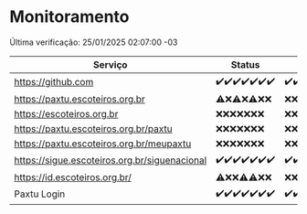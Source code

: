 # Monitoramento

Última verificação: 25/01/2025 02:07:00 -03

|Serviço|Status|Últimas 24h|
|---|---|---|
|https://github.com|<span title="2025-01-18: OK=23">✔️</span><span title="2025-01-19: OK=23">✔️</span><span title="2025-01-20: OK=23">✔️</span><span title="2025-01-21: OK=23">✔️</span><span title="2025-01-22: OK=23">✔️</span><span title="2025-01-23: OK=23">✔️</span><span title="2025-01-24: OK=4">✔️</span>|<span title="24/01/2025 02:08:00 -03 : 200">✔️</span><span title="24/01/2025 03:11:00 -03 : 200">✔️</span><span title="24/01/2025 04:08:00 -03 : 200">✔️</span><span title="24/01/2025 05:11:00 -03 : 200">✔️</span><span title="24/01/2025 06:08:00 -03 : 200">✔️</span><span title="24/01/2025 07:08:00 -03 : 200">✔️</span><span title="24/01/2025 08:07:00 -03 : 200">✔️</span><span title="24/01/2025 09:14:00 -03 : 200">✔️</span><span title="24/01/2025 10:14:00 -03 : 200">✔️</span><span title="24/01/2025 11:07:00 -03 : 200">✔️</span><span title="24/01/2025 12:08:00 -03 : 200">✔️</span><span title="24/01/2025 13:09:00 -03 : 200">✔️</span><span title="24/01/2025 14:07:00 -03 : 200">✔️</span><span title="24/01/2025 15:11:00 -03 : 200">✔️</span><span title="24/01/2025 16:06:00 -03 : 200">✔️</span><span title="24/01/2025 17:08:00 -03 : 200">✔️</span><span title="24/01/2025 18:06:00 -03 : 200">✔️</span><span title="24/01/2025 19:07:00 -03 : 200">✔️</span><span title="24/01/2025 20:07:00 -03 : 200">✔️</span><span title="24/01/2025 21:38:00 -03 : 200">✔️</span><span title="24/01/2025 23:02:00 -03 : 200">✔️</span><span title="25/01/2025 00:08:00 -03 : 200">✔️</span><span title="25/01/2025 01:09:00 -03 : 200">✔️</span><span title="25/01/2025 02:07:00 -03 : 200">✔️</span>|
|https://paxtu.escoteiros.org.br|<span title="2025-01-18: OK=1, Falhas=22">⚠️</span><span title="2025-01-19: Falhas=23">❌</span><span title="2025-01-20: OK=1, Falhas=22">⚠️</span><span title="2025-01-21: Falhas=23">❌</span><span title="2025-01-22: OK=1, Falhas=22">⚠️</span><span title="2025-01-23: Falhas=23">❌</span><span title="2025-01-24: Falhas=4">❌</span>|<span title="24/01/2025 02:08:00 -03 : 403">❌</span><span title="24/01/2025 03:11:00 -03 : 403">❌</span><span title="24/01/2025 04:08:00 -03 : 403">❌</span><span title="24/01/2025 05:11:00 -03 : 403">❌</span><span title="24/01/2025 06:08:00 -03 : 403">❌</span><span title="24/01/2025 07:08:00 -03 : 403">❌</span><span title="24/01/2025 08:07:00 -03 : 403">❌</span><span title="24/01/2025 09:14:00 -03 : 403">❌</span><span title="24/01/2025 10:14:00 -03 : 403">❌</span><span title="24/01/2025 11:07:00 -03 : 403">❌</span><span title="24/01/2025 12:08:00 -03 : 403">❌</span><span title="24/01/2025 13:09:00 -03 : 403">❌</span><span title="24/01/2025 14:07:00 -03 : 403">❌</span><span title="24/01/2025 15:11:00 -03 : 403">❌</span><span title="24/01/2025 16:06:00 -03 : 403">❌</span><span title="24/01/2025 17:08:00 -03 : 403">❌</span><span title="24/01/2025 18:06:00 -03 : 403">❌</span><span title="24/01/2025 19:07:00 -03 : 403">❌</span><span title="24/01/2025 20:07:00 -03 : 403">❌</span><span title="24/01/2025 21:38:00 -03 : 403">❌</span><span title="24/01/2025 23:02:00 -03 : 403">❌</span><span title="25/01/2025 00:08:00 -03 : 403">❌</span><span title="25/01/2025 01:09:00 -03 : 403">❌</span><span title="25/01/2025 02:07:00 -03 : 403">❌</span>|
|https://escoteiros.org.br|<span title="2025-01-18: Falhas=23">❌</span><span title="2025-01-19: Falhas=23">❌</span><span title="2025-01-20: Falhas=23">❌</span><span title="2025-01-21: Falhas=23">❌</span><span title="2025-01-22: Falhas=23">❌</span><span title="2025-01-23: Falhas=23">❌</span><span title="2025-01-24: Falhas=4">❌</span>|<span title="24/01/2025 02:08:00 -03 : 403">❌</span><span title="24/01/2025 03:11:00 -03 : 403">❌</span><span title="24/01/2025 04:08:00 -03 : 403">❌</span><span title="24/01/2025 05:11:00 -03 : 403">❌</span><span title="24/01/2025 06:08:00 -03 : 403">❌</span><span title="24/01/2025 07:08:00 -03 : 403">❌</span><span title="24/01/2025 08:07:00 -03 : 403">❌</span><span title="24/01/2025 09:14:00 -03 : 403">❌</span><span title="24/01/2025 10:14:00 -03 : 403">❌</span><span title="24/01/2025 11:07:00 -03 : 403">❌</span><span title="24/01/2025 12:08:00 -03 : 403">❌</span><span title="24/01/2025 13:09:00 -03 : 403">❌</span><span title="24/01/2025 14:07:00 -03 : 403">❌</span><span title="24/01/2025 15:11:00 -03 : 403">❌</span><span title="24/01/2025 16:06:00 -03 : 403">❌</span><span title="24/01/2025 17:08:00 -03 : 403">❌</span><span title="24/01/2025 18:07:00 -03 : 403">❌</span><span title="24/01/2025 19:07:00 -03 : 403">❌</span><span title="24/01/2025 20:07:00 -03 : 403">❌</span><span title="24/01/2025 21:38:00 -03 : 403">❌</span><span title="24/01/2025 23:02:00 -03 : 403">❌</span><span title="25/01/2025 00:08:00 -03 : 403">❌</span><span title="25/01/2025 01:09:00 -03 : 403">❌</span><span title="25/01/2025 02:07:00 -03 : 403">❌</span>|
|https://paxtu.escoteiros.org.br/paxtu|<span title="2025-01-18: Falhas=23">❌</span><span title="2025-01-19: Falhas=23">❌</span><span title="2025-01-20: Falhas=23">❌</span><span title="2025-01-21: Falhas=23">❌</span><span title="2025-01-22: Falhas=23">❌</span><span title="2025-01-23: Falhas=23">❌</span><span title="2025-01-24: Falhas=4">❌</span>|<span title="24/01/2025 02:08:00 -03 : 403">❌</span><span title="24/01/2025 03:11:00 -03 : 403">❌</span><span title="24/01/2025 04:08:00 -03 : 403">❌</span><span title="24/01/2025 05:11:00 -03 : 403">❌</span><span title="24/01/2025 06:08:00 -03 : 403">❌</span><span title="24/01/2025 07:08:00 -03 : 403">❌</span><span title="24/01/2025 08:07:00 -03 : 403">❌</span><span title="24/01/2025 09:14:00 -03 : 403">❌</span><span title="24/01/2025 10:14:00 -03 : 403">❌</span><span title="24/01/2025 11:07:00 -03 : 403">❌</span><span title="24/01/2025 12:08:00 -03 : 403">❌</span><span title="24/01/2025 13:09:00 -03 : 403">❌</span><span title="24/01/2025 14:07:00 -03 : 403">❌</span><span title="24/01/2025 15:11:00 -03 : 403">❌</span><span title="24/01/2025 16:06:00 -03 : 403">❌</span><span title="24/01/2025 17:08:00 -03 : 403">❌</span><span title="24/01/2025 18:07:00 -03 : 403">❌</span><span title="24/01/2025 19:07:00 -03 : 403">❌</span><span title="24/01/2025 20:07:00 -03 : 403">❌</span><span title="24/01/2025 21:38:00 -03 : 403">❌</span><span title="24/01/2025 23:02:00 -03 : 403">❌</span><span title="25/01/2025 00:08:00 -03 : 403">❌</span><span title="25/01/2025 01:09:00 -03 : 403">❌</span><span title="25/01/2025 02:07:00 -03 : 403">❌</span>|
|https://paxtu.escoteiros.org.br/meupaxtu|<span title="2025-01-18: Falhas=23">❌</span><span title="2025-01-19: Falhas=23">❌</span><span title="2025-01-20: Falhas=23">❌</span><span title="2025-01-21: Falhas=23">❌</span><span title="2025-01-22: Falhas=23">❌</span><span title="2025-01-23: Falhas=23">❌</span><span title="2025-01-24: Falhas=4">❌</span>|<span title="24/01/2025 02:08:00 -03 : 403">❌</span><span title="24/01/2025 03:11:00 -03 : 403">❌</span><span title="24/01/2025 04:08:00 -03 : 403">❌</span><span title="24/01/2025 05:11:00 -03 : 403">❌</span><span title="24/01/2025 06:08:00 -03 : 403">❌</span><span title="24/01/2025 07:08:00 -03 : 403">❌</span><span title="24/01/2025 08:07:00 -03 : 403">❌</span><span title="24/01/2025 09:14:00 -03 : 403">❌</span><span title="24/01/2025 10:14:00 -03 : 403">❌</span><span title="24/01/2025 11:07:00 -03 : 403">❌</span><span title="24/01/2025 12:08:00 -03 : 403">❌</span><span title="24/01/2025 13:09:00 -03 : 403">❌</span><span title="24/01/2025 14:07:00 -03 : 403">❌</span><span title="24/01/2025 15:11:00 -03 : 403">❌</span><span title="24/01/2025 16:06:00 -03 : 403">❌</span><span title="24/01/2025 17:08:00 -03 : 403">❌</span><span title="24/01/2025 18:07:00 -03 : 403">❌</span><span title="24/01/2025 19:07:00 -03 : 403">❌</span><span title="24/01/2025 20:07:00 -03 : 403">❌</span><span title="24/01/2025 21:38:00 -03 : 403">❌</span><span title="24/01/2025 23:02:00 -03 : 403">❌</span><span title="25/01/2025 00:08:00 -03 : 403">❌</span><span title="25/01/2025 01:09:00 -03 : 403">❌</span><span title="25/01/2025 02:07:00 -03 : 403">❌</span>|
|https://sigue.escoteiros.org.br/siguenacional|<span title="2025-01-18: OK=23">✔️</span><span title="2025-01-19: OK=23">✔️</span><span title="2025-01-20: OK=23">✔️</span><span title="2025-01-21: OK=23">✔️</span><span title="2025-01-22: OK=23">✔️</span><span title="2025-01-23: OK=23">✔️</span><span title="2025-01-24: OK=4">✔️</span>|<span title="24/01/2025 02:08:00 -03 : 200">✔️</span><span title="24/01/2025 03:11:00 -03 : 200">✔️</span><span title="24/01/2025 04:08:00 -03 : 200">✔️</span><span title="24/01/2025 05:11:00 -03 : 200">✔️</span><span title="24/01/2025 06:08:00 -03 : 200">✔️</span><span title="24/01/2025 07:08:00 -03 : 200">✔️</span><span title="24/01/2025 08:07:00 -03 : 200">✔️</span><span title="24/01/2025 09:14:00 -03 : 200">✔️</span><span title="24/01/2025 10:14:00 -03 : 200">✔️</span><span title="24/01/2025 11:07:00 -03 : 200">✔️</span><span title="24/01/2025 12:08:00 -03 : 200">✔️</span><span title="24/01/2025 13:09:00 -03 : 200">✔️</span><span title="24/01/2025 14:07:00 -03 : 200">✔️</span><span title="24/01/2025 15:11:00 -03 : 200">✔️</span><span title="24/01/2025 16:06:00 -03 : 200">✔️</span><span title="24/01/2025 17:08:00 -03 : 200">✔️</span><span title="24/01/2025 18:07:00 -03 : 200">✔️</span><span title="24/01/2025 19:07:00 -03 : 200">✔️</span><span title="24/01/2025 20:07:00 -03 : 200">✔️</span><span title="24/01/2025 21:38:00 -03 : 200">✔️</span><span title="24/01/2025 23:02:00 -03 : 200">✔️</span><span title="25/01/2025 00:08:00 -03 : 200">✔️</span><span title="25/01/2025 01:09:00 -03 : 200">✔️</span><span title="25/01/2025 02:07:00 -03 : 200">✔️</span>|
|https://id.escoteiros.org.br/|<span title="2025-01-18: OK=1, Falhas=22">⚠️</span><span title="2025-01-19: Falhas=23">❌</span><span title="2025-01-20: Falhas=23">❌</span><span title="2025-01-21: OK=1, Falhas=22">⚠️</span><span title="2025-01-22: OK=2, Falhas=21">⚠️</span><span title="2025-01-23: Falhas=23">❌</span><span title="2025-01-24: Falhas=4">❌</span>|<span title="24/01/2025 02:08:00 -03 : 403">❌</span><span title="24/01/2025 03:11:00 -03 : 403">❌</span><span title="24/01/2025 04:08:00 -03 : 403">❌</span><span title="24/01/2025 05:11:00 -03 : 403">❌</span><span title="24/01/2025 06:08:00 -03 : 403">❌</span><span title="24/01/2025 07:08:00 -03 : 403">❌</span><span title="24/01/2025 08:07:00 -03 : 403">❌</span><span title="24/01/2025 09:14:00 -03 : 403">❌</span><span title="24/01/2025 10:14:00 -03 : 403">❌</span><span title="24/01/2025 11:07:00 -03 : 403">❌</span><span title="24/01/2025 12:08:00 -03 : 403">❌</span><span title="24/01/2025 13:09:00 -03 : 403">❌</span><span title="24/01/2025 14:07:00 -03 : 403">❌</span><span title="24/01/2025 15:11:00 -03 : 403">❌</span><span title="24/01/2025 16:06:00 -03 : 403">❌</span><span title="24/01/2025 17:08:00 -03 : 403">❌</span><span title="24/01/2025 18:07:00 -03 : 403">❌</span><span title="24/01/2025 19:07:00 -03 : 403">❌</span><span title="24/01/2025 20:07:00 -03 : 403">❌</span><span title="24/01/2025 21:38:00 -03 : 403">❌</span><span title="24/01/2025 23:02:00 -03 : 403">❌</span><span title="25/01/2025 00:08:00 -03 : 403">❌</span><span title="25/01/2025 01:09:00 -03 : 403">❌</span><span title="25/01/2025 02:07:00 -03 : 403">❌</span>|
|Paxtu Login|<span title="2025-01-18: OK=23">✔️</span><span title="2025-01-19: OK=23">✔️</span><span title="2025-01-20: OK=23">✔️</span><span title="2025-01-21: OK=23">✔️</span><span title="2025-01-22: OK=23">✔️</span><span title="2025-01-23: OK=23">✔️</span><span title="2025-01-24: OK=4">✔️</span>|<span title="24/01/2025 02:08:00 -03 : 200">✔️</span><span title="24/01/2025 03:11:00 -03 : 200">✔️</span><span title="24/01/2025 04:08:00 -03 : 200">✔️</span><span title="24/01/2025 05:11:00 -03 : 200">✔️</span><span title="24/01/2025 06:08:00 -03 : 200">✔️</span><span title="24/01/2025 07:08:00 -03 : 200">✔️</span><span title="24/01/2025 08:07:00 -03 : 200">✔️</span><span title="24/01/2025 09:14:00 -03 : 200">✔️</span><span title="24/01/2025 10:14:00 -03 : 200">✔️</span><span title="24/01/2025 11:07:00 -03 : 200">✔️</span><span title="24/01/2025 12:08:00 -03 : 200">✔️</span><span title="24/01/2025 13:09:00 -03 : 200">✔️</span><span title="24/01/2025 14:07:00 -03 : 200">✔️</span><span title="24/01/2025 15:11:00 -03 : 200">✔️</span><span title="24/01/2025 16:06:00 -03 : 200">✔️</span><span title="24/01/2025 17:08:00 -03 : 200">✔️</span><span title="24/01/2025 18:07:00 -03 : 200">✔️</span><span title="24/01/2025 19:07:00 -03 : 200">✔️</span><span title="24/01/2025 20:07:00 -03 : 200">✔️</span><span title="24/01/2025 21:38:00 -03 : 200">✔️</span><span title="24/01/2025 23:02:00 -03 : 200">✔️</span><span title="25/01/2025 00:08:00 -03 : 200">✔️</span><span title="25/01/2025 01:09:00 -03 : 200">✔️</span><span title="25/01/2025 02:07:00 -03 : 200">✔️</span>|
